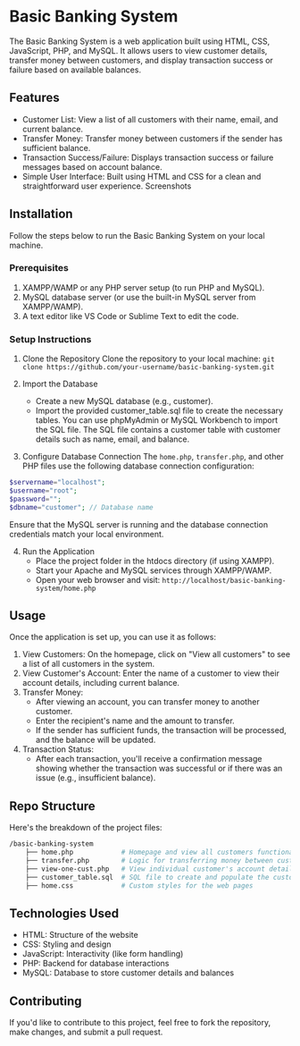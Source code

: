 # Basic Banking System

The Basic Banking System is a web application built using HTML, CSS, JavaScript, PHP, and MySQL. It allows users to view customer details, transfer money between customers, and display transaction success or failure based on available balances.

## Features

- Customer List: View a list of all customers with their name, email, and current balance.
- Transfer Money: Transfer money between customers if the sender has sufficient balance.
- Transaction Success/Failure: Displays transaction success or failure messages based on account balance.
- Simple User Interface: Built using HTML and CSS for a clean and straightforward user experience.
Screenshots

## Installation

Follow the steps below to run the Basic Banking System on your local machine.

### Prerequisites
1. XAMPP/WAMP or any PHP server setup (to run PHP and MySQL).
2. MySQL database server (or use the built-in MySQL server from XAMPP/WAMP).
3. A text editor like VS Code or Sublime Text to edit the code.
   
### Setup Instructions
1. Clone the Repository
   Clone the repository to your local machine:
   `git clone https://github.com/your-username/basic-banking-system.git`

2. Import the Database
   - Create a new MySQL database (e.g., customer).
   - Import the provided customer_table.sql file to create the necessary tables.
     You can use phpMyAdmin or MySQL Workbench to import the SQL file. The SQL file contains a customer table with customer details such as name, email, and balance.

3. Configure Database Connection
The `home.php`, `transfer.php`, and other PHP files use the following database connection configuration:
```php
$servername="localhost";
$username="root";
$password="";
$dbname="customer"; // Database name
```

Ensure that the MySQL server is running and the database connection credentials match your local environment.

4. Run the Application
   - Place the project folder in the htdocs directory (if using XAMPP).
   - Start your Apache and MySQL services through XAMPP/WAMP.
   - Open your web browser and visit:
     `http://localhost/basic-banking-system/home.php`

## Usage

Once the application is set up, you can use it as follows:

1. View Customers:
   On the homepage, click on "View all customers" to see a list of all customers in the system.
2. View Customer's Account:
   Enter the name of a customer to view their account details, including current balance.
3. Transfer Money:
   - After viewing an account, you can transfer money to another customer.
   - Enter the recipient's name and the amount to transfer.
   - If the sender has sufficient funds, the transaction will be processed, and the balance will be updated.
4. Transaction Status:
   - After each transaction, you'll receive a confirmation message showing whether the transaction was successful or if there was an issue (e.g., insufficient balance).

## Repo Structure

Here's the breakdown of the project files:
```bash
/basic-banking-system
    ├── home.php            # Homepage and view all customers functionality
    ├── transfer.php        # Logic for transferring money between customers
    ├── view-one-cust.php   # View individual customer's account details
    ├── customer_table.sql  # SQL file to create and populate the customer table
    ├── home.css            # Custom styles for the web pages
```

## Technologies Used

- HTML: Structure of the website
- CSS: Styling and design
- JavaScript: Interactivity (like form handling)
- PHP: Backend for database interactions
- MySQL: Database to store customer details and balances

## Contributing

If you'd like to contribute to this project, feel free to fork the repository, make changes, and submit a pull request.

